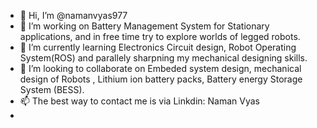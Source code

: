 - 👋 Hi, I’m @namanvyas977
- 👀 I’m working on Battery Management System for Stationary applications, and in free time try to explore worlds of legged robots.
- 🌱 I’m currently learning Electronics Circuit design, Robot Operating System(ROS) and parallely sharpning my mechanical designing skills.
- 💞️ I’m looking to collaborate on Embeded system design, mechanical design of Robots , Lithium ion battery packs, Battery energy Storage System (BESS).
- 📫 The best way to contact me is via Linkdin: Naman Vyas
- 

<!---
namanvyas977/namanvyas977 is a ✨ special ✨ repository because its `README.md` (this file) appears on your GitHub profile.
You can click the Preview link to take a look at your changes.
--->
